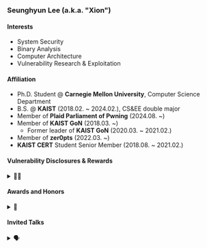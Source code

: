 ### Seunghyun Lee (a.k.a. "Xion")

#### Interests
- System Security
- Binary Analysis
- Computer Architecture
- Vulnerability Research & Exploitation

#### Affiliation
- Ph.D. Student @ **Carnegie Mellon University**, Computer Science Department
- B.S. @ **KAIST** (2018.02. ~ 2024.02.), CS&EE double major
- Member of **Plaid Parliament of Pwning** (2024.08. ~)
- Member of **KAIST GoN** (2018.03. ~)
  - Former leader of **KAIST GoN** (2020.03. ~ 2021.02.)
- Member of **zer0pts** (2022.03. ~)
- **KAIST CERT** Student Senior Member (2018.08. ~ 2021.02.)

#### Vulnerability Disclosures & Rewards
<details> <summary>🧑‍💻</summary>

- CVE-2025-0999: Heap buffer overflow in V8 / **Google Chrome**
- CVE-2024-12692: Type confusion in V8 / **Google Chrome**
- CVE-2024-54479: Type confusion in WebKit / **Apple Safari**
- CVE-2024-12381: Type confusion in V8 / **Google Chrome**
- CVE-2024-10231: Type confusion in V8 / **Google Chrome**, exploited on **v8CTF**
- CVE-2024-10230: Type confusion in V8 / **Google Chrome**, exploited on **v8CTF**
- CVE-2024-9602: Type confusion in V8 / **Google Chrome**, exploited on **v8CTF**
- CVE-2024-9122: Type confusion in V8 / **Google Chrome**, exploited on **v8CTF**
- CVE-2024-8194: Type confusion in V8 / **Google Chrome**, exploited on **v8CTF**
- CVE-2024-8385: Type confusion in **Mozilla Firefox**
- CVE-2024-6779: Out of bounds memory access in V8 / **Google Chrome**
- CVE-2024-9859 (1-day): **Google Chrome v8CTF** exploit
- CVE-2024-6100: Type confusion in V8 / **Google Chrome (TyphoonPWN 2024)**
- CVE-2024-40789: Out of bounds memory access in WebKit / **Apple Safari**
- CVE-2024-3914: Use after free in V8 / **Google Chrome (Pwn2Own Vancouver 2024)**
- CVE-2024-2886: Use after free in WebCodecs / **Google Chrome (Pwn2Own Vancouver 2024)**
- CVE-2023-3390 (1-day): **Google kernelCTF** exploit in all LTS/COS/Mitigation instances, with Dongok Kim
- CVE-2024-27934: Use after free in Deno to ACE
- CVE-2024-27933: Permission prompt bypass in Deno to ACE
- CVE-2023-29199, 30547, 37466, 37903: Sandbox escape in vm2
  - CVE-2023-35926, GHSA-22rr-f3p8-5gf8: Directus, Backstage affected by vm2 sandbox escape
- CVE-2022-35951: Heap overflow in Redis `XAUTOCLAIM` to RCE
- CVE-2022-35977: OOM DoS in Redis via single-parameter-controlled `SETRANGE` / `SORT(_RO)`

</details>

#### Awards and Honors
<details> <summary>🏅</summary>

- Acknowledgements
  - [2024 Top#0 Chrome VRP Researcher](https://crbug.com/386306231)
- Security Competition / CTFs
  - 2024
    - **1st Place**, `DEFCON 32 CTF` as *MMM*
      - Awarded Black Badge
    - Winner of `TyphoonPWN 2024`
    - Winner of `Pwn2Own Vancouver 2024`
  - 2023
    - Challenge author of `zer0pts CTF 2023`
    - **1st Place**, `CODEGATE CTF 2023` University Div. as *KAIST GoN*
    - **1st Place**, `Cyber Conflict Exercise 2023` (Overall Championship) as *The Goose*
    - **1st Place**, `DEFCON 31 CTF` as *MMM*
  - 2022
    - Organized `2022 Spring / Fall GoN Open Qual CTF`
    - **2nd Place**, `Cyber Conflict Exercise 2022` General Div. as *The Goose*
    - **1st Place**, `WACON 2022` as *The Goose*
    - **2nd Place**, `zer0pts CTF 2022` as *Super HexaGoN*
  - 2021
    - **1st Place**, `Whitehat Contest Korea 2021` Military Div. as *ㅡㅡㅡ본선진출커트라인ㅡㅡㅡ*
    - **2nd Place**, `LINE CTF 2021` as *KimchiSushi*
    - **2nd Place**, `zer0pts CTF 2021` as *K-Students*
  - 2020
    - Challenge author of `CODEGATE CTF 2020`
    - **1st Place**, `Cyber Operations Challenge 2020` General Div. as *KAIST GoN*
    - **1st Place**, `SECCON 2020 OnlineCTF` as *HangulSarang*
    - **1st Place**, `TokyoWesterns CTF 6th 2020` as *D0G$*
  - 2019
    - **Finalist**, `DEFCON 27 CTF` as *KaisHack GoN*
    - **2nd Place**, `Cyber Operations Challenge 2019` as *GoN*
    - **3rd Place**, `CODEGATE CTF 2019` University Div.  as *KAIST GoN*
  - 2018
    - **Participation Award**, `2018 National Cryptography Contest` II-A Div.
- Academic Awards / Scholarship
  - **Doctoral Research Fellowship**, KFAS (Fall 2024 -)
  - **KAIST Presidential Fellowship**, KAIST (Spring 2020 - Fall 2023)
  - **Presidential Science Scholarship**, KOSAF (Spring 2020 - Fall 2023)
  - **Department Honors Scholarship**, School of Computing, KAIST (Spring 2020)
  - **Honor Student Program**, KAIST (Spring 2020)
  - **National Scholarship for Science and Engineering**, KOSAF (Spring 2018 - Fall 2019)
  - Dean's List
    - **Spring 2023, Fall 2020, Spring 2020, Fall 2019**, College of Engineering, KAIST
    - **Fall 2018, Spring 2018**, School of Freshman, KAIST

</details>

#### Invited Talks

<details> <summary>🗣️</summary>

- WebAssembly Is All You Need: Exploiting Chrome and the V8 Sandbox 10+ times with WASM ([POC2024](https://github.com/leesh3288/talks/blob/main/poc2024/%5BPOC2024%5D%20WebAssembly%20Is%20All%20You%20Need%20-%20Exploiting%20Chrome%20and%20the%20V8%20Sandbox%2010%2B%20times%20with%20WASM.pdf), [CODE BLUE 2024](https://github.com/leesh3288/talks/blob/main/codeblue2024/%5BCB24%5D%20WebAssembly%20Is%20All%20You%20Need%20-%20Exploiting%20Chrome%20and%20the%20V8%20Sandbox%2010%2B%20times%20with%20WASM.pdf))
- [One shot, Triple kill: Pwning all three Google kernelCTF instances with a single 1-day Linux vulnerability](https://kaist-hacking.github.io/publication/kim-kernel-ctf/) (POC2023)
  - Dongok Kim, **Seunghyun Lee**, Insu Yun
- [How (Not) to Sandbox Node.js: A vm2 Postmortem](https://www.youtube.com/watch?v=jJTMcfe24AI) (OpenTRS 2023)

</details>
